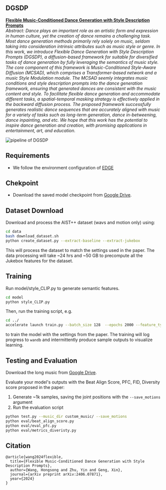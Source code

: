 ## DGSDP
**[Flexible Music-Conditioned Dance Generation with Style Description Prompts](https://arxiv.org/abs/2406.07871)**<br>
*Abstract: Dance plays an important role as an artistic form and expression in human culture, yet the creation of dance remains a challenging task. Most dance generation methods primarily rely solely on music, seldom taking into consideration intrinsic attributes such as music style or genre.  In this work, we introduce Flexible Dance Generation with Style Description Prompts (DGSDP), a diffusion-based framework for suitable for diversified tasks of dance generation by fully leveraging the semantics of music style. The core component of this framework is Music-Conditioned Style-Aware Diffusion (MCSAD), which comprises a Transformer-based network and a music Style Modulation module. The MCSAD seemly integrates music conditions and style description prompts into the dance generation framework, ensuring that generated dances are consistent with the music content and style. To facilitate flexible dance generation and accommodate different tasks, a spatial-temporal masking strategy is effectively applied in the backward diffusion process. The proposed framework successfully generates realistic dance sequences that are accurately aligned with music for a variety of tasks such as long-term generation, dance in-betweening, dance inpainting, and etc. We hope that this work has the potential to inspire dance generation and creation, with promising applications in entertainment, art, and education.*

![pipeline of DGSDP](figs/model_00)


## Requirements
* We follow the environment configuration of [EDGE](https://github.com/Stanford-TML/EDGE) 

## Chekpoint
* Download the saved model checkpoint from [Google Drive](https://drive.google.com/file/d/1qYEY45m3paDEXfBqpBWGCYaqvZS-Z60k/view?usp=drive_link).

## Dataset Download
Download and process the AIST++ dataset (wavs and motion only) using:
```.bash
cd data
bash download_dataset.sh
python create_dataset.py --extract-baseline --extract-jukebox
```
This will process the dataset to match the settings used in the paper. The data processing will take ~24 hrs and ~50 GB to precompute all the Jukebox features for the dataset.

## Training
Run model/style_CLIP.py to generate semantic features.
```.bash
cd model
python style_CLIP.py
```
Then, run the training script, e.g.
```.bash
cd ../
accelerate launch train.py --batch_size 128  --epochs 2000 --feature_type jukebox --learning_rate 0.0002
```
to train the model with the settings from the paper. The training will log progress to `wandb` and intermittently produce sample outputs to visualize learning.

## Testing and  Evaluation
Download the long music from [Google Drive](https://drive.google.com/file/d/1d2sqwQfW3f4XcNyYx3oWXdDQphrhfokj/view?usp=drive_link).

Evaluate your model's outputs with the Beat Align Score, PFC, FID, Diversity score proposed in the paper:
1. Generate ~1k samples, saving the joint positions with the `--save_motions` argument
2. Run the evaluation script
```.bash
python test.py --music_dir custom_music/ --save_motions
python eval/beat_align_score.py
python eval/eval_pfc.py
python eval/metrics_diveristy.py
```

## Citation
```
@article{wang2024flexible,
  title={Flexible Music-Conditioned Dance Generation with Style Description Prompts},
  author={Wang, Hongsong and Zhu, Yin and Geng, Xin},
  journal={arXiv preprint arXiv:2406.07871},
  year={2024}
}
```
